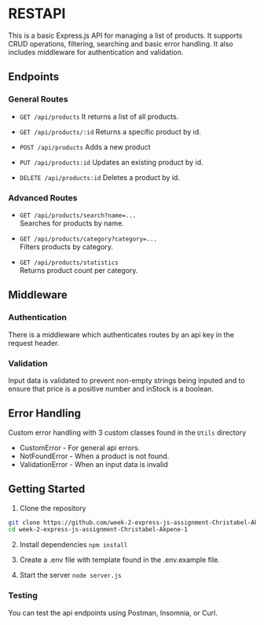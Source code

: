 # RESTAPI

This is a basic Express.js API for managing a list of products. It supports CRUD operations, filtering, searching and basic error handling. It also includes middleware for authentication and validation.


## Endpoints

### General Routes
- `GET /api/products` 
It returns a list of all products.

- `GET /api/products/:id` 
Returns a specific product by id.

- `POST /api/products` 
Adds a new product

- `PUT /api/products:id` 
Updates an existing product by id.

- `DELETE /api/products:id`
Deletes a product by id.

### Advanced Routes
- `GET /api/products/search?name=...`  
  Searches for products by name.

- `GET /api/products/category?category=...`  
  Filters products by category.

- `GET /api/products/statistics`  
  Returns product count per category.


## Middleware

### Authentication
There is a middleware which authenticates routes by an api key in the request header. 

### Validation
Input data is validated to prevent non-empty strings being inputed and to ensure that price is a positive number and inStock is a boolean.

## Error Handling
Custom error handling with 3 custom classes found in the `Utils` directory
- CustomError - For general api errors.
- NotFoundError - When a product is not found.
- ValidationError - When an input data is invalid


## Getting Started
1. Clone the repository

```bash
git clone https://github.com/week-2-express-js-assignment-Christabel-Akpene-1
cd week-2-express-js-assignment-Christabel-Akpene-1
```

2. Install dependencies
`npm install `

3. Create a .env file with template found in the .env.example file.

4. Start the server
`node server.js`


### Testing 
You can test the api endpoints using Postman, Insomnia, or Curl.

